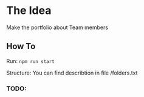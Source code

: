 # The Idea
Make the portfolio about Team members

## How To

Run:
`npm run start`

Structure:
You can find describtion in file /folders.txt

### TODO:
